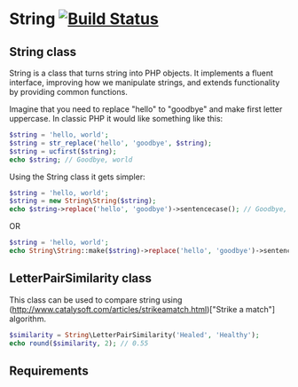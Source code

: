 String [![Build Status](https://travis-ci.org/dmeroff/string.png?branch=master)](https://travis-ci.org/dmeroff/string)
======

String class
---------------------
String is a class that turns string into PHP objects. It implements a fluent interface, improving how we manipulate
strings, and extends functionality by providing common functions.

Imagine that you need to replace "hello" to "goodbye" and make first letter uppercase. In classic PHP it would like something like this:

```php
$string = 'hello, world';
$string = str_replace('hello', 'goodbye', $string);
$string = ucfirst($string);
echo $string; // Goodbye, world
```

Using the String class it gets simpler:

```php
$string = 'hello, world';
$string = new String\String($string);
echo $string->replace('hello', 'goodbye')->sentencecase(); // Goodbye, world
```

OR

```php
$string = 'hello, world';
echo String\String::make($string)->replace('hello', 'goodbye')->sentencecase(); // Goodbye, world
```

LetterPairSimilarity class
--------------------------

This class can be used to compare string using (http://www.catalysoft.com/articles/strikeamatch.html)["Strike a match"] algorithm.

```php
$similarity = String\LetterPairSimilarity('Healed', 'Healthy');
echo round($similarity, 2); // 0.55
```

Requirements
------------